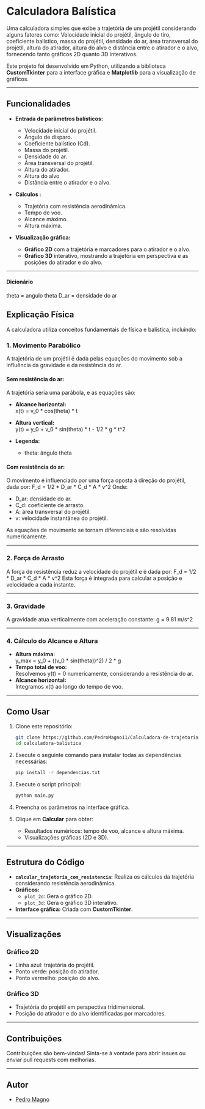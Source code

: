 # Calculadora Balística

Uma calculadora simples que exibe a trajetória de um projétil considerando alguns fatores como: Velocidade inicial do projétil, ângulo do tiro, coeficiente balístico, massa do projétil, densidade do ar, área transversal do projétil, altura do atirador, altura do alvo e distância entre o atirador e o alvo, fornecendo tanto gráficos 2D quanto 3D interativos.

Este projeto foi desenvolvido em Python, utilizando a biblioteca **CustomTkinter** para a interface gráfica e **Matplotlib** para a visualização de gráficos. 

---

## Funcionalidades

- **Entrada de parâmetros balísticos:**
  - Velocidade inicial do projétil.
  - Ângulo de disparo.
  - Coeficiente balístico (Cd).
  - Massa do projétil.
  - Densidade do ar.
  - Área transversal do projétil.
  - Altura do atirador.
  - Altura do alvo
  - Distância entre o atirador e o alvo.

- **Cálculos :**
  - Trajetória com resistência aerodinâmica.
  - Tempo de voo.
  - Alcance máximo.
  - Altura máxima.

- **Visualização gráfica:**
  - **Gráfico 2D** com a trajetória e marcadores para o atirador e o alvo.
  - **Gráfico 3D** interativo, mostrando a trajetória em perspectiva e as posições do atirador e do alvo.

---
#### Dicionário
theta = angulo theta
D_ar = densidade do ar
## Explicação Física

A calculadora utiliza conceitos fundamentais de física e balística, incluindo:

### 1. **Movimento Parabólico**
A trajetória de um projétil é dada pelas equações do movimento sob a influência da gravidade e da resistência do ar.

#### Sem resistência do ar:
A trajetória seria uma parábola, e as equações são:
- **Alcance horizontal:**  
  x(t) = v_0 * cos(theta) * t
- **Altura vertical:**  
  y(t) = y_0 + v_0 * sin(theta) * t - 1/2 * g * t^2

- **Legenda:**
  - theta: ângulo theta

#### Com resistência do ar:
O movimento é influenciado por uma força oposta à direção do projétil, dada por:
F_d = 1/2 * D_ar * C_d * A * v^2
Onde:
- D_ar: densidade do ar.
- C_d: coeficiente de arrasto.
- A: área transversal do projétil.
- v: velocidade instantânea do projétil.

As equações de movimento se tornam diferenciais e são resolvidas numericamente.

---

### 2. **Força de Arrasto**
A força de resistência reduz a velocidade do projétil e é dada por:  F_d = 1/2 * D_ar * C_d * A * v^2
Esta força é integrada para calcular a posição e velocidade a cada instante.

---

### 3. **Gravidade**
A gravidade atua verticalmente com aceleração constante: g = 9.81 m/s^2

---

### 4. **Cálculo do Alcance e Altura**
- **Altura máxima:**  
  y_max = y_0 + ((v_0 * sin(theta))^2) / 2 * g 
- **Tempo total de voo:**  
  Resolvemos y(t) = 0 numericamente, considerando a resistência do ar.
- **Alcance horizontal:**  
  Integramos x(t) ao longo do tempo de voo.

---

## Como Usar

1. Clone este repositório:
   ```bash
   git clone https://github.com/PedroMagno11/Calculadora-de-trajetoria-balistica.git calculadora-balistica
   cd calculadora-balistica
   ```

2. Execute o seguinte comando para instalar todas as dependências necessárias:
    ```bash
    pip install -r dependencias.txt
    ```

3. Execute o script principal:
   ```bash
   python main.py
   ```

4. Preencha os parâmetros na interface gráfica.

5. Clique em **Calcular** para obter:
   - Resultados numéricos: tempo de voo, alcance e altura máxima.
   - Visualizações gráficas (2D e 3D).

---

## Estrutura do Código

- **`calcular_trajetoria_com_resistencia`:** Realiza os cálculos da trajetória considerando resistência aerodinâmica.
- **Gráficos:**
  - `plot_2d`: Gera o gráfico 2D.
  - `plot_3d`: Gera o gráfico 3D interativo.
- **Interface gráfica:** Criada com **CustomTkinter**.

---

## Visualizações

### Gráfico 2D
- Linha azul: trajetória do projétil.
- Ponto verde: posição do atirador.
- Ponto vermelho: posição do alvo.

### Gráfico 3D
- Trajetória do projétil em perspectiva tridimensional.
- Posição do atirador e do alvo identificadas por marcadores.

---

## Contribuições

Contribuições são bem-vindas! Sinta-se à vontade para abrir issues ou enviar pull requests com melhorias.

---

## Autor
- [Pedro Magno](https://github.com/PedroMagno11)